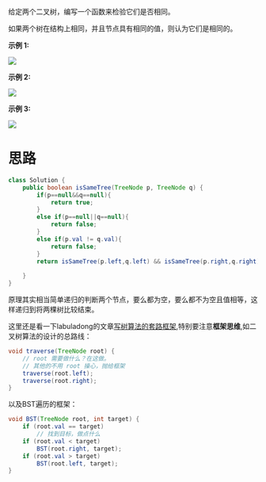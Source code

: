 给定两个二叉树，编写一个函数来检验它们是否相同。

如果两个树在结构上相同，并且节点具有相同的值，则认为它们是相同的。

**示例 1:**

![](https://bwtpicturehouse.oss-cn-shanghai.aliyuncs.com/img/example1.PNG)

**示例 2:**

![](https://bwtpicturehouse.oss-cn-shanghai.aliyuncs.com/img/example2.PNG)

**示例 3:**

![](https://bwtpicturehouse.oss-cn-shanghai.aliyuncs.com/img/example3.PNG)

# 思路

```java
class Solution {
    public boolean isSameTree(TreeNode p, TreeNode q) {
        if(p==null&&q==null){
            return true;
        }
        else if(p==null||q==null){
            return false;
        }
        else if(p.val != q.val){
            return false;
        }
        return isSameTree(p.left,q.left) && isSameTree(p.right,q.right);
        
    }
}
```

原理其实相当简单递归的判断两个节点，要么都为空，要么都不为空且值相等，这样递归到将两棵树比较结束。

这里还是看一下labuladong的文章[写树算法的套路框架](https://labuladong.gitbook.io/algo/di-ling-zhang-bi-du-xi-lie/hui-su-suan-fa-xiang-jie-xiu-ding-ban),特别要注意**框架思维**,如二叉树算法的设计的总路线：

```java
void traverse(TreeNode root) {
    // root 需要做什么？在这做。
    // 其他的不用 root 操心，抛给框架
    traverse(root.left);
    traverse(root.right);
}
```

以及BST遍历的框架：

```java
void BST(TreeNode root, int target) {
    if (root.val == target)
        // 找到目标，做点什么
    if (root.val < target) 
        BST(root.right, target);
    if (root.val > target)
        BST(root.left, target);
}
```

